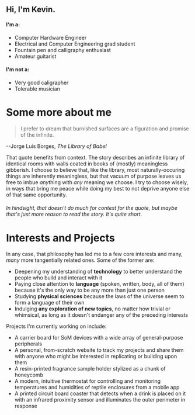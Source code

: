 ## Hi, I'm Kevin.
#### I'm a:
- Computer Hardware Engineer
- Electrical and Computer Engineering grad student
- Fountain pen and calligraphy enthusiast
- Amateur guitarist

#### I'm not a:
- Very good caligrapher
- Tolerable musician

# Some more about me
> I prefer to dream that burnished surfaces are a figuration and promise of the infinite.

--Jorge Luis Borges, *The Library of Babel*

That quote benefits from context. The story describes an infinite library of identical rooms with walls coated in books of (mostly) meaningless gibberish. I choose to believe that, like the library, most naturally-occuring things are inherently meaningless, but that vacuum of purpose leaves us free to imbue *any*thing with *any* meaning we choose. I try to choose wisely, in ways that bring me peace while doing my best to not deprive anyone else of that same opportunity.

###### In hindsight, that doesn't do much for context for the quote, but maybe that's just more reason to read the story. It's quite short. 

# Interests and Projects

In any case, that philosophy has led me to a few core interests and many, *many* more tangentially related ones. Some of the former are:
- Deepening my understanding of **technology** to better understand the people who build and interact with it
- Paying close attention to **language** (spoken, written, body, all of them) because it's the only way to be any more than just one person
- Studying **physical sciences** because the laws of the universe seem to form a language of their own
- Indulging **any exploration of new topics**, no matter how trivial or whimsical, as long as it doesn't endanger any of the preceding interests

Projects I'm currently working on include:
* A carrier board for SoM devices with a wide array of general-purpose peripherals
* A personal, from-scratch website to track my projects and share them with anyone who might be interested in replicating or building upon them
* A resin-printed fragrance sample holder stylized as a chunk of honeycomb
* A modern, intuitive thermostat for controlling and monitoring temperatures and humidities of reptile enclosures from a mobile app
* A printed circuit board coaster that detects when a drink is placed on it with an infrared proximity sensor and illuminates the outer perimeter in response
